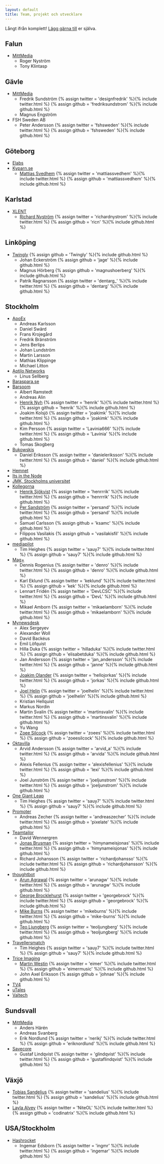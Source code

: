 ```yaml
---
layout: default
title: Team, projekt och utvecklare
---
```


Långt ifrån komplett! [Lägg gärna till](https://github.com/rails-se/rails-se.github.com/edit/master/directory.md) er själva.

<!--

  Håll gärna bokstavsordning på orter, sen team, sen personer (förnamn, sen efternamn).

  Jekyll/Maruku är dåligt på nästlade listor, därav vanlig HTML. :(

-->

## Falun

<ul>
  <li>
    <a href="http://mittmedia.se">MittMedia</a>
    <ul>
      <li>Roger Nyström</li>
      <li>Tony Klintasp</li>
     </ul>
  </li>
</ul>

## Gävle

<ul>
  <li>
    <a href="http://mittmedia.se">MittMedia</a>
    <ul>
      <li>
        Fredrik Sundström
        {% assign twitter = 'designfredrik' %}{% include twitter.html %}
        {% assign github = 'fredriksundstrom' %}{% include github.html %}
      </li>
      <li>Magnus Engström</li>
     </ul>
  </li>
  <li>
    <a>FSH Sweden AB</a>
    <ul>
      <li>
        Peter Andersson
        {% assign twitter = 'fshsweden' %}{% include twitter.html %}
        {% assign github = 'fshsweden' %}{% include github.html %}
      </li>
     </ul>
  </li>
</ul>

## Göteborg

<ul>

  <li>
    <a href="http://elabs.se">Elabs</a>
  </li>

  <li>
  <a href="http://kyparn.se">Kyparn.se</a>
  <ul>
    <li>
      <a href="http://mattiassvedhem.com/">Mattias Svedhem</a>
      {% assign twitter = 'mattiassvedhem' %}{% include twitter.html %}
      {% assign github = 'mattiassvedhem' %}{% include github.html %}
    </li>
  </ul>
  </li>
</ul>

## Karlstad

<ul>
  <li>
  <a href="http://xlent.se">XLENT</a>
  <ul>
    <li>
      <a href="http://rny.io/">Richard Nyström</a>
      {% assign twitter = 'richardnystrom' %}{% include twitter.html %}
      {% assign github = 'ricn' %}{% include github.html %}
    </li>
  </ul>
  </li>
</ul>

## Linköping

<ul>

  <li>
    <a href="http://www.twingly.com">Twingly</a>
    {% assign github = 'Twingly' %}{% include github.html %}
    <ul>
      <li>
        Johan Eckerström
        {% assign github = 'jage' %}{% include github.html %}
      </li>
      <li>
        Magnus Hörberg
        {% assign github = 'magnushoerberg' %}{% include github.html %}
      </li>
      <li>
        Patrik Ragnarsson
        {% assign twitter = 'dentarg_' %}{% include twitter.html %}
        {% assign github = 'dentarg' %}{% include github.html %}
      </li>
    </ul>
  </li>
</ul>

## Stockholm

<ul>

  <li>
    <a href="http://www.apoex.se.">ApoEx</a>
    <ul>
      <li>Andreas Karlsson</li>
      <li>Daniel Swärd</li>
      <li>Frans Krojegård</li>
      <li>Fredrik Bränström</li>
      <li>Jens Berlips</li>
      <li>Johan Lundström</li>
      <li>Martin Larsson</li>
      <li>Mathias Klippinge</li>
      <li>Michael Litton</li>
    </ul>
  </li>

  <li>
    <a href="http://www.aptilo.com">Aptilo Networks</a>
    <ul>
      <li>Linus Sellberg</li>
    </ul>
  </li>

  <li>
    <a href="https://baraspara.se/">Baraspara.se</a>
  </li>

  <li>
    <a href="http://barsoom.se">Barsoom</a>
    <ul>
      <li>Albert Ramstedt</li>
      <li>Andreas Alin</li>
      <li>
        <a href="http://henrik.nyh.se">Henrik Nyh</a>
        {% assign twitter = 'henrik' %}{% include twitter.html %}
        {% assign github = 'henrik' %}{% include github.html %}
      </li>
      <li>
        Joakim Kolsjö
        {% assign twitter = 'joakimk' %}{% include twitter.html %}
        {% assign github = 'joakimk' %}{% include github.html %}
      </li>
      <li>
        Kim Persson
        {% assign twitter = 'Lavinia666' %}{% include twitter.html %}
        {% assign github = 'Lavinia' %}{% include github.html %}
      </li>
      <li>Tomas Skogberg</li>
    </ul>
  </li>

  <li>
    <a href="http://bukowskis.com">Bukowskis</a>
    <ul>
      <li>
        Daniel Eriksson
        {% assign twitter = 'danieleriksson' %}{% include twitter.html %}
        {% assign github = 'daniel' %}{% include github.html %}
      </li>
    </ul>
  </li>

  <li>
    <a href="http://www.hemnet.se">Hemnet</a>
  </li>
  <li>
    <a href="http://www.itsinthenode.com">Its in the Node</a>
  </li>
  <li>
    <a href="http://www.jmkplay.se">JMK, Stockholms universitet</a>
  </li>
  <li>
    <a href="http://www.kollegorna.se">Kollegorna</a>
    <ul>
      <li>
        <a href="http://henriksjokvist.net">Henrik Sjökvist</a>
        {% assign twitter = 'henrrrik' %}{% include twitter.html %}
        {% assign github = 'henrrrik' %}{% include github.html %}
      </li>
      <li>
        <a href="http://www.helloper.com">Per Sandström</a>
          {% assign twitter = 'persand' %}{% include twitter.html %}
          {% assign github = 'persand' %}{% include github.html %}
      </li>
      <li>Samuel Carlsson
        {% assign github = 'ksamc' %}{% include github.html %}
      </li>
      <li>Filippos Vasilakis
        {% assign github = 'vasilakisfil' %}{% include github.html %}
      </li>
    </ul>
  </li>
  <li>
    <a href="http://mediapilot.se">mediapilot</a>
    <ul>
      <li>
        Tim Heighes
        {% assign twitter = 'sauy7' %}{% include twitter.html %}
        {% assign github = 'sauy7' %}{% include github.html %}
      </li>
    </ul>
  </li>
  <li>
    <a href="http://www.magplus.com">Mag+</a>
    <ul>
      <li>
        Dennis Rogenius
        {% assign twitter = 'denro' %}{% include twitter.html %}
        {% assign github = 'denro' %}{% include github.html %}
      </li>
      <li>
        Karl Eklund
        {% assign twitter = 'keklund' %}{% include twitter.html %}
        {% assign github = 'kek' %}{% include github.html %}
      </li>
      <li>
        Lennart Fridén
        {% assign twitter = 'DevLCSC' %}{% include twitter.html %}
        {% assign github = 'DevL' %}{% include github.html %}
      </li>
      <li>
        Mikael Amborn
        {% assign twitter = 'mikaelamborn' %}{% include twitter.html %}
        {% assign github = 'mikaelamborn' %}{% include github.html %}
      </li>
    </ul>
  </li>

  <li>
    <a href="http://www.mynewsdesk.com">Mynewsdesk</a>
    <ul>
      <li>Alex Sergeyev</li>
      <li>Alexander Woll</li>
      <li>David Backéus</li>
      <li>Emil Löfquist</li>
      <li>Hilla Duka
        {% assign twitter = 'hilladuka' %}{% include twitter.html %}
        {% assign github = 'elisabetduka' %}{% include github.html %}
      </li>
      <li>Jan Andersson
        {% assign twitter = 'jan_andersson' %}{% include twitter.html %}
        {% assign github = 'janne' %}{% include github.html %}
      </li>
      <li>
        <a href="http://joakimolander.se">Joakim Olander</a>
        {% assign twitter = 'hellojorkas' %}{% include twitter.html %}
        {% assign github = 'jorkas' %}{% include github.html %}
      </li>
      <li>
        <a href="http://dribbble.com/joelhelin">Joel Helin</a>
        {% assign twitter = 'joelhelin' %}{% include twitter.html %}
        {% assign github = 'joelhelin' %}{% include github.html %}
      </li>
      <li>Kristian Hellquist</li>
      <li>Markus Nordin</li>
      <li>
        Martin Svalin
        {% assign twitter = 'martinsvalin' %}{% include twitter.html %}
        {% assign github = 'martinsvalin' %}{% include github.html %}
      </li>
      <li>Yu Wang</li>
      <li>
        <a href="http://zoeetrope.com">Zoee Silcock</a>
        {% assign twitter = 'zoees' %}{% include twitter.html %}
        {% assign github = 'zoeesilcock' %}{% include github.html %}
      </li>
    </ul>
  </li>

  <li>
    <a href="http://oktavilla.se">Oktavilla</a>
    <ul>
      <li>
        Arvid Andersson
        {% assign twitter = 'arvid_a' %}{% include twitter.html %}
        {% assign github = 'arvida' %}{% include github.html %}
      </li>
      <li>
        Alexis Fellenius
        {% assign twitter = 'alexisfellenius' %}{% include twitter.html %}
        {% assign github = 'lexi' %}{% include github.html %}
      </li>
      <li>
        Joel Junström
        {% assign twitter = 'joeljunstrom' %}{% include twitter.html %}
        {% assign github = 'joeljunstrom' %}{% include github.html %}
      </li>
     </ul>
  </li>

  <li>
    <a href="http://onegiantleap.se">One Giant Leap</a>
    <ul>
      <li>
        Tim Heighes
        {% assign twitter = 'sauy7' %}{% include twitter.html %}
        {% assign github = 'sauy7' %}{% include github.html %}
      </li>
    </ul>
  </li>

  <li>
    <a href="http://www.promoterapp.com">Promoter</a>
    <ul>
      <li>
        Andreas Zecher
        {% assign twitter = 'andreaszecher' %}{% include twitter.html %}
        {% assign github = 'pixelate' %}{% include github.html %}
      </li>
    </ul>
  </li>

  <li>
    <a href="http://www.teamtailor.com">Teamtailor</a>
    <ul>
      <li>
        David Wennergren
      </li>
      <li>
        <a href="http://jonasforsberg.se">Jonas Brusman</a>
        {% assign twitter = 'himynameisjonas' %}{% include twitter.html %}
        {% assign github = 'himynameisjonas' %}{% include github.html %}
      </li>
      <li>
        Richard Johansson
        {% assign twitter = 'richardjohansso' %}{% include twitter.html %}
        {% assign github = 'richardjohansson' %}{% include github.html %}
      </li>
    </ul>
  </li>

  <li>
    <a href="http://www.thoughtbot.se/">thoughtbot</a>
    <ul>
      <li>
        <a href="http://arun.im/">Arun Agrawal</a>
        {% assign twitter = 'arunagw' %}{% include twitter.html %}
        {% assign github = 'arunagw' %}{% include github.html %}
      </li>
      <li>
        <a href="http://georgebrock.com">George Brocklehurst</a>
        {% assign twitter = 'georgebrock' %}{% include twitter.html %}
        {% assign github = 'georgebrock' %}{% include github.html %}
      </li>
      <li>
        <a href="http://mike-burns.com/">Mike Burns</a>
        {% assign twitter = 'mikeburns' %}{% include twitter.html %}
        {% assign github = 'mike-burns' %}{% include github.html %}
      </li>
      <li>
        <a href="http://teoljungberg.com">Teo Ljungberg</a>
        {% assign twitter = 'teoljungberg' %}{% include twitter.html %}
        {% assign github = 'teoljungberg' %}{% include github.html %}
      </li>
    </ul>
  </li>

  <li>
    <a href="https://travellersmatch.com">Travellersmatch</a>
    <ul>
      <li>
        Tim Heighes
        {% assign twitter = 'sauy7' %}{% include twitter.html %}
        {% assign github = 'sauy7' %}{% include github.html %}
      </li>
    </ul>
  </li>

  <li>
    <a href="http://www.triceimaging.com/">Trice Imaging</a>
    <ul>
      <li>
        <a href="http://eimermusic.com/">Martin Westin</a>
        {% assign twitter = 'eimer' %}{% include twitter.html %}
        {% assign github = 'eimermusic' %}{% include github.html %}
      </li>
      <li>
        John Axel Eriksson
        {% assign github = 'johnae' %}{% include github.html %}
      </li>
    </ul>
  </li>

  <li>
    <a href="http://www.tv4.se/">TV4</a>
  </li>

  <li>
    <a href="http://utales.com/">uTales</a>
  </li>

  <li>
    <a href="http://www.valtech.se">Valtech</a>
  </li>

</ul>

## Sundsvall

<ul>
<li>
  <a href="http://mittmedia.se">MittMedia</a>
  <ul>
    <li>Anders Härén</li>
    <li>Andreas Svanberg</li>
    <li>
      Erik Nordlund
      {% assign twitter = 'nerikj' %}{% include twitter.html %}
      {% assign github = 'eriknordlund' %}{% include github.html %}
    </li>
   </ul>
</li>
<li>
    <a href="http://savecore.se">Savecore</a>
    <ul>
      <li>
        Gustaf Lindqvist
        {% assign twitter = 'glindqvist' %}{% include twitter.html %}
        {% assign github = 'gustaflindqvist' %}{% include github.html %}
      </li>
     </ul>
  </li>
</ul>

## Växjö

<ul>
  <li>
    <a href="http://sandeli.us">Tobias Sandelius</a>
    {% assign twitter = 'sandelius' %}{% include twitter.html %}
    {% assign github = 'sandelius' %}{% include github.html %}
  </li>
  <li>
    <a href="http://midnightoil.se/">Layla Alvey</a>
    {% assign twitter = 'NiteOL' %}{% include twitter.html %}
    {% assign github = 'codinatrix' %}{% include github.html %}
  </li>
</ul>


## USA/Stockholm

<ul>
  <li>
    <a href="http://hashrocket.com/">Hashrocket</a>
    <ul>
      <li>
        Ingemar Edsborn
        {% assign twitter = 'ingmr' %}{% include twitter.html %}
        {% assign github = 'ingemar' %}{% include github.html %}
      </li>
    </ul>
  </li>
</ul>
